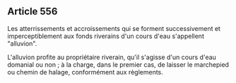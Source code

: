 Article 556
----
Les atterrissements et accroissements qui se forment successivement et
imperceptiblement aux fonds riverains d'un cours d'eau s'appellent "alluvion".

L'alluvion profite au propriétaire riverain, qu'il s'agisse d'un cours d'eau
domanial ou non ; à la charge, dans le premier cas, de laisser le marchepied ou
chemin de halage, conformément aux règlements.
